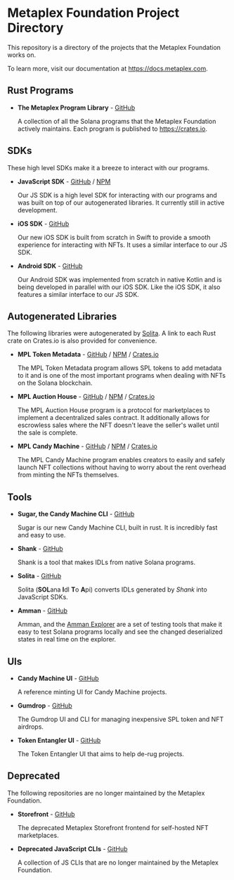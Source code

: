# Metaplex Foundation Project Directory
This repository is a directory of the projects that the Metaplex Foundation works on. 

To learn more, visit our documentation at https://docs.metaplex.com.

## Rust Programs
- **The Metaplex Program Library** - [GitHub](https://github.com/metaplex-foundation/metaplex-program-library)

  A collection of all the Solana programs that the Metaplex Foundation actively maintains. Each program is published to https://crates.io.


## SDKs
These high level SDKs make it a breeze to interact with our programs.
- **JavaScript SDK** - [GitHub](https://github.com/metaplex-foundation/js) / [NPM](https://www.npmjs.com/package/@metaplex-foundation/js)
  
  Our JS SDK is a high level SDK for interacting with our programs and was built on top of our autogenerated libraries. It currently still in active development.


- **iOS SDK** - [GitHub](https://github.com/metaplex-foundation/metaplex-ios)

  Our new iOS SDK is built from scratch in Swift to provide a smooth experience for interacting with NFTs. It uses a similar interface to our JS SDK.


- **Android SDK** - [GitHub](https://github.com/metaplex-foundation/metaplex-android)

  Our Android SDK was implemented from scratch in native Kotlin and is being developed in parallel with our iOS SDK. Like the iOS SDK, it also features a similar interface to our JS SDK. 


## Autogenerated Libraries
The following libraries were autogenerated by [Solita](#Solita). A link to each Rust crate on Crates.io is also provided for convenience. 
- **MPL Token Metadata** - [GitHub](https://github.com/metaplex-foundation/metaplex-program-library/tree/master/token-metadata/js) / [NPM](https://www.npmjs.com/package/@metaplex-foundation/mpl-token-metadata) / [Crates.io](https://crates.io/crates/mpl-token-metadata)

  The MPL Token Metadata program allows SPL tokens to add metadata to it and is one of the most important programs when dealing with NFTs on the Solana blockchain.


- **MPL Auction House** - [GitHub](https://github.com/metaplex-foundation/metaplex-program-library/tree/master/auction-house/js) / [NPM](https://www.npmjs.com/package/@metaplex-foundation/mpl-auction-house) / [Crates.io](https://crates.io/crates/mpl-auction-house)

  The MPL Auction House program is a protocol for marketplaces to implement a decentralized sales contract. It additionally allows for escrowless sales where the NFT doesn't leave the seller's wallet until the sale is complete.


- **MPL Candy Machine** - [GitHub](https://github.com/metaplex-foundation/metaplex-program-library/tree/master/candy-machine/js) / [NPM](https://www.npmjs.com/package/@metaplex-foundation/mpl-candy-machine) / [Crates.io](https://crates.io/crates/mpl-candy-machine)

  The MPL Candy Machine program enables creators to easily and safely launch NFT collections without having to worry about the rent overhead from minting the NFTs themselves.



## Tools
- **Sugar, the Candy Machine CLI** - [GitHub](https://github.com/metaplex-foundation/sugar) 

  Sugar is our new Candy Machine CLI, built in rust. It is incredibly fast and easy to use.


- **Shank** - [GitHub](https://github.com/metaplex-foundation/shank)

  Shank is a tool that makes IDLs from native Solana programs.

<div id="Solita"></div>

- **Solita** - [GitHub](https://github.com/metaplex-foundation/solita)

  Solita (**SOL**ana **I**dl **T**o **A**pi) converts IDLs generated by *Shank* into JavaScript SDKs.


- **Amman** - [GitHub](https://github.com/metaplex-foundation/amman)

  Amman, and the [Amman Explorer](https://github.com/metaplex-foundation/amman-explorer) are a set of testing tools that make it easy to test Solana programs locally and see the changed deserialized states in real time on the explorer.


## UIs
- **Candy Machine UI** - [GitHub](https://github.com/metaplex-foundation/candy-machine-ui)

  A reference minting UI for Candy Machine projects.


- **Gumdrop** - [GitHub](https://github.com/metaplex-foundation/gumdrop)

  The Gumdrop UI and CLI for managing inexpensive SPL token and NFT airdrops.


- **Token Entangler UI** - [GitHub](https://github.com/metaplex-foundation/token-entangler-ui)

  The Token Entangler UI that aims to help de-rug projects.


## Deprecated 
The following repositories are no longer maintained by the Metaplex Foundation.
- **Storefront** - [GitHub](https://github.com/metaplex-foundation/deprecated-storefront)

  The deprecated Metaplex Storefront frontend for self-hosted NFT marketplaces.


- **Deprecated JavaScript CLIs** - [GitHub](https://github.com/metaplex-foundation/deprecated-clis)

  A collection of JS CLIs that are no longer maintained by the Metaplex Foundation.